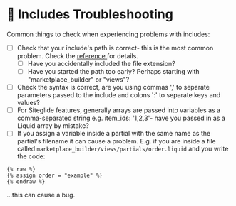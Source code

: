 # 🔧 Includes Troubleshooting

Common things to check when experiencing problems with includes:

* [ ] Check that your include's path is correct- this is the most common problem. Check the [reference ](includes-reference.md)for details.
  * [ ] Have you accidentally included the file extension?
  * [ ] Have you started the path too early? Perhaps starting with "marketplace\_builder" or "views"?
* [ ] Check the syntax is correct, are you using commas ',' to separate parameters passed to the include and colons ':' to separate keys and values?
* [ ] For Siteglide features, generally arrays are passed into variables as a comma-separated string e.g. item\_ids: '1,2,3'- have you passed in as a Liquid array by mistake?
* [ ] If you assign a variable inside a partial with the same name as the partial's filename it can cause a problem. E.g. if you are inside a file called `marketplace_builder/views/partials/order.liquid` and you write the code:

```liquid
{% raw %}
{% assign order = "example" %}
{% endraw %}
```

...this can cause a bug.
